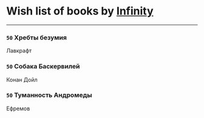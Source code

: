 # Wish list of books by [Infinity](https://plus.google.com/u/0/112221849148277132186/)
---

### `50` Хребты безумия
Лавкрафт

### `50` Собака Баскервилей
Конан Дойл

### `50` Туманность Андромеды
Ефремов

